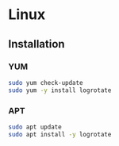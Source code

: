 # Linux

## Installation

### YUM

```sh
sudo yum check-update
sudo yum -y install logrotate
```

### APT

```sh
sudo apt update
sudo apt install -y logrotate
```
